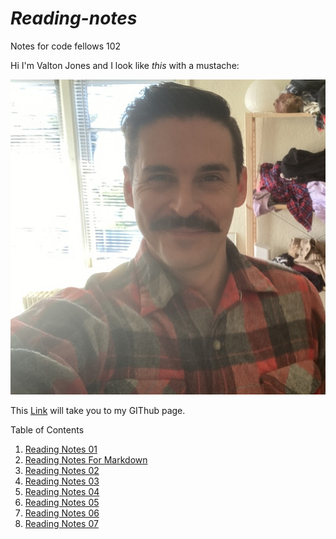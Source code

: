 # *Reading-notes*
Notes for code fellows 102

Hi I'm Valton Jones and I look like *this* with a mustache:


![](T02MD9XTF-U01MEN28MJM-c0ee9d40748d-512.jpg)


This [Link](https://github.com/jones-trae) will take you to my GIThub page.


Table of Contents

1. [Reading Notes 01](reading-notes01.md)
2. [Reading Notes For Markdown](markdown.md)
3. [Reading Notes 02](reading-notes02.md)
4. [Reading Notes 03](reading-notes03.md)
5. [Reading Notes 04](reading-notes04.md)
6. [Reading Notes 05](reading-notes05.md)
7. [Reading Notes 06](reading-notes06.md)
8. [Reading Notes 07](reading-notes07.md)
